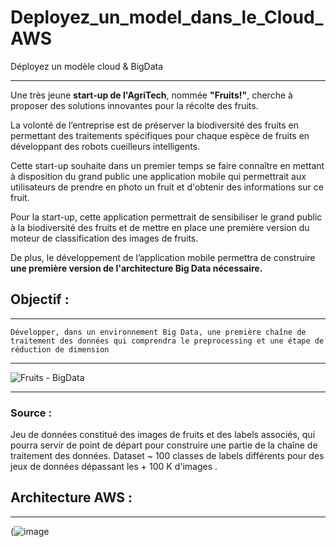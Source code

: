 # Deployez_un_model_dans_le_Cloud_AWS
 Déployez un modèle cloud & BigData


____


Une très jeune **start-up de l'AgriTech**, nommée **"Fruits!"**, cherche à proposer des solutions innovantes pour la récolte des fruits.

La volonté de l’entreprise est de préserver la biodiversité des fruits en permettant des traitements spécifiques pour chaque espèce de fruits en développant des robots cueilleurs intelligents.

Cette start-up souhaite dans un premier temps se faire connaître en mettant à disposition du grand public une application mobile qui permettrait aux utilisateurs de prendre en photo un fruit et d'obtenir des informations sur ce fruit.

Pour la start-up, cette application permettrait de sensibiliser le grand public à la biodiversité des fruits et de mettre en place une première version du moteur de classification des images de fruits.

De plus, le développement de l’application mobile permettra de construire **une première version de l'architecture Big Data nécessaire.**



## Objectif :
____________


    Développer, dans un environnement Big Data, une première chaîne de traitement des données qui comprendra le preprocessing et une étape de réduction de dimension
    
- ---
![Fruits - BigData](https://im2.ezgif.com/tmp/ezgif-2-0d464c929c.png)

_____
### Source : 

Jeu de données constitué des images de fruits et des labels associés, qui pourra servir de point de départ pour construire une partie de la chaîne de traitement des données. Dataset ~ 100 classes de labels différents pour des jeux de données dépassant les + 100 K d'images . 

## Architecture AWS : 
____

(![image](https://user-images.githubusercontent.com/105881992/234012552-e68b8263-964c-4579-9aa6-cc096f60f79b.png)
